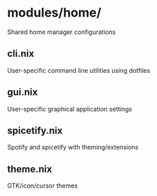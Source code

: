 # modules/home/

Shared home manager configurations

## cli.nix
User-specific command line utilities using dotfiles

## gui.nix
User-specific graphical application settings

## spicetify.nix
Spotify and spicetify with theming/extensions

## theme.nix
GTK/icon/cursor themes

